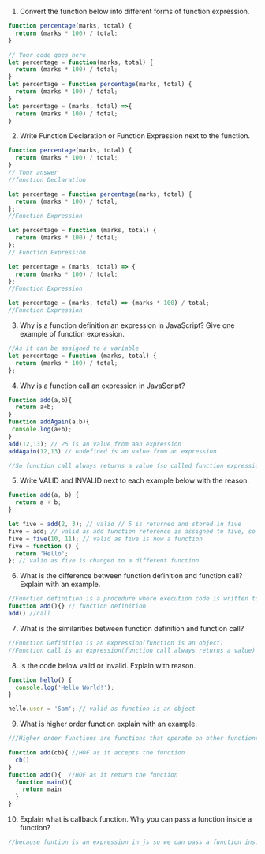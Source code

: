 1. Convert the function below into different forms of function expression.

```js
function percentage(marks, total) {
  return (marks * 100) / total;
}

// Your code goes here
let percentage = function(marks, total) {
  return (marks * 100) / total;
}
let percentage = function percentage(marks, total) {
  return (marks * 100) / total;
}
let percentage = (marks, total) =>{
  return (marks * 100) / total;
}
```

2. Write Function Declaration or Function Expression next to the function.

```js
function percentage(marks, total) {
  return (marks * 100) / total;
}
// Your answer
//function Declaration
```

```js
let percentage = function percentage(marks, total) {
  return (marks * 100) / total;
};
//Function Expression
```

```js
let percentage = function (marks, total) {
  return (marks * 100) / total;
};
// Function Expression
```

```js
let percentage = (marks, total) => {
  return (marks * 100) / total;
};
//Function Expression
```

```js
let percentage = (marks, total) => (marks * 100) / total;
//Function Expression
```

3. Why is a function definition an expression in JavaScript? Give one example of function expression.

```js
//As it can be assigned to a variable
let percentage = function (marks, total) {
  return (marks * 100) / total;
};
```
4. Why is a function call an expression in JavaScript?
```js
function add(a,b){
  return a+b;
}
function addAgain(a,b){
 console.log(a+b);
}
add(12,13); // 25 is an value from aan expression
addAgain(12,13) // undefined is an value from an expression

//So function call always returns a value fso called function expression
```

5. Write VALID and INVALID next to each example below with the reason.

```js
function add(a, b) {
  return a + b;
}

let five = add(2, 3); // valid // 5 is returned and stored in five
five = add; // valid as add function reference is assigned to five, so five will have a  function  value
five = five(10, 11); // valid as five is now a function 
five = function () {
  return 'Hello';
}; // valid as five is changed to a different function
```

6. What is the difference between function definition and function call? Explain with an example.
 ```js
 //Function definition is a procedure where execution code is written to achieve a result and function call using the function to achieve the task
 function add(){} // function definition
 add() //call
```
7. What is the similarities between function definition and function call?

```js
//Function Definition is an expression(function is an object) 
//Function call is an expression(function call always returns a value)
```

8. Is the code below valid or invalid. Explain with reason.

```js
function hello() {
  console.log('Hello World!');
}

hello.user = 'Sam'; // valid as function is an object

```

9. What is higher order function explain with an example.
```js
///Higher order functions are functions that operate on other functions, either by taking them as arguments or by returning them. In simple words, A Higher-Order function is a function that receives a function as an argument or returns the function as output.

function add(cb){ //HOF as it accepts the function 
  cb()
}
function add(){  //HOF as it return the function 
  function main(){
    return main 
  }
}
```
10. Explain what is callback function. Why you can pass a function inside a function?
```js
//because funtion is an expression in js so we can pass a function inside a function?
```